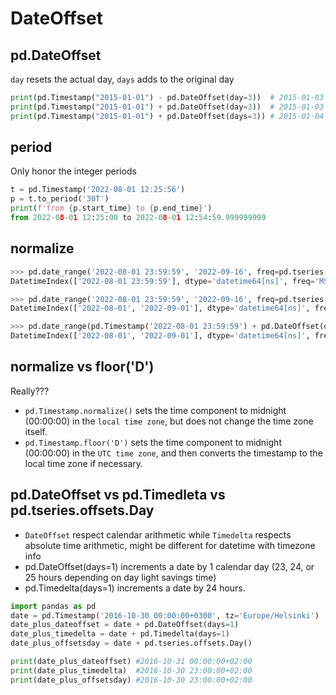 # DateOffset

## pd.DateOffset
`day` resets the actual day, `days` adds to the original day
```py
print(pd.Timestamp("2015-01-01") - pd.DateOffset(day=3))  # 2015-01-03
print(pd.Timestamp("2015-01-01") + pd.DateOffset(day=3))  # 2015-01-03
print(pd.Timestamp("2015-01-01") + pd.DateOffset(days=3)) # 2015-01-04
```

## period
Only honor the integer periods
```py
t = pd.Timestamp('2022-08-01 12:25:56')
p = t.to_period('30T')
print(f'from {p.start_time} to {p.end_time}')
from 2022-08-01 12:25:00 to 2022-08-01 12:54:59.999999999
```

## normalize
```py
>>> pd.date_range('2022-08-01 23:59:59', '2022-09-16', freq=pd.tseries.frequencies.to_offset('MS'))
DatetimeIndex(['2022-08-01 23:59:59'], dtype='datetime64[ns]', freq='MS')

>>> pd.date_range('2022-08-01 23:59:59', '2022-09-16', freq=pd.tseries.frequencies.to_offset('MS'), normalize=True)
DatetimeIndex(['2022-08-01', '2022-09-01'], dtype='datetime64[ns]', freq='MS')

>>> pd.date_range(pd.Timestamp('2022-08-01 23:59:59') + pd.DateOffset(days=0, normalize=True), '2022-09-16', freq=pd.tseries.frequencies.to_offset('MS'))
DatetimeIndex(['2022-08-01', '2022-09-01'], dtype='datetime64[ns]', freq='MS')
```

## normalize vs floor('D')
Really???
- `pd.Timestamp.normalize()` sets the time component to midnight (00:00:00) in the `local time zone`, but does not change the time zone itself.
- `pd.Timestamp.floor('D')` sets the time component to midnight (00:00:00) in the `UTC time zone`, and then converts the timestamp to the local time zone if necessary.

## pd.DateOffset vs pd.Timedleta vs pd.tseries.offsets.Day
- `DateOffset` respect calendar arithmetic while `Timedelta` respects absolute time arithmetic, might be different for datetime with timezone info
- pd.DateOffset(days=1) increments a date by 1 calendar day (23, 24, or 25 hours depending on day light savings time)
- pd.Timedelta(days=1) increments a date by 24 hours.

```py
import pandas as pd
date = pd.Timestamp('2016-10-30 00:00:00+0300', tz='Europe/Helsinki')
date_plus_dateoffset = date + pd.DateOffset(days=1)
date_plus_timedelta = date + pd.Timedelta(days=1)
date_plus_offsetsday = date + pd.tseries.offsets.Day()

print(date_plus_dateoffset) #2016-10-31 00:00:00+02:00
print(date_plus_timedelta)  #2016-10-30 23:00:00+02:00
print(date_plus_offsetsday) #2016-10-30 23:00:00+02:00
```
